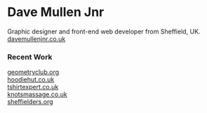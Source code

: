 Dave Mullen Jnr
===
Graphic designer and front-end web developer from Sheffield, UK.<br />
[davemullenjnr.co.uk](https://davemullenjnr.co.uk)


### Recent Work
[geometryclub.org](https://geometrtyclub.org)<br>
[hoodiehut.co.uk](https://www.hoodiehut.co.uk)<br>
[tshirtexpert.co.uk](https://tshirtexpert.co.uk)<br>
[knotsmassage.co.uk](https://knotsmassage.co.uk)<br>
[sheffielders.org](https://sheffielders.org)<br>

